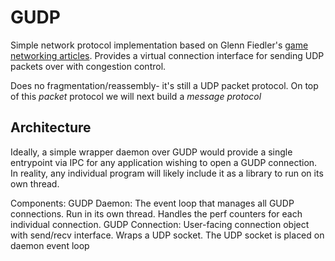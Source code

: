 # GUDP

Simple network protocol implementation based on Glenn Fiedler's [game networking articles](https://gafferongames.com/post/virtual_connection_over_udp/).
Provides a virtual connection interface for sending UDP packets over with congestion control.

Does no fragmentation/reassembly- it's still a UDP packet protocol.
On top of this _packet_ protocol we will next build a _message protocol_

## Architecture

Ideally, a simple wrapper daemon over GUDP would provide a single entrypoint via IPC
for any application wishing to open a GUDP connection. In reality, any individual program
will likely include it as a library to run on its own thread.

Components:
  GUDP Daemon:
    The event loop that manages all GUDP connections. Run in its own thread.
    Handles the perf counters for each individual connection.
  GUDP Connection:
    User-facing connection object with send/recv interface.
    Wraps a UDP socket. The UDP socket is placed on daemon event loop

